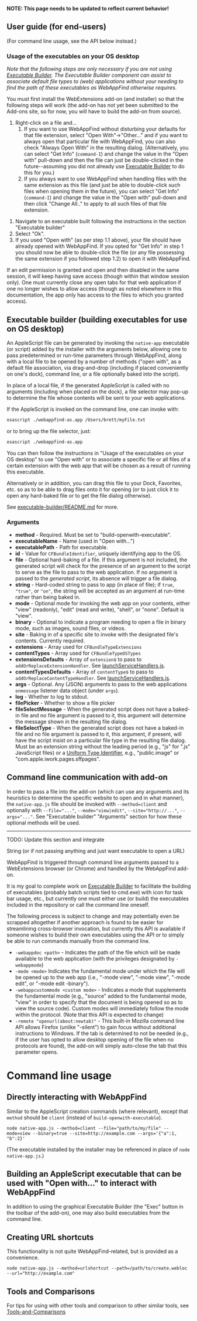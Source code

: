 **NOTE: This page needs to be updated to reflect current behavior!**

## User guide (for end-users)

(For command line usage, see the API below instead.)

### Usage of the executables on your OS desktop

*Note that the following steps are only necessary if you are not using
[Executable Builder](../executable-builder/README.md). The Executable Builder
component can assist to associate default file types to (web)
applications without your needing to find the path of these executables
as WebAppFind otherwise requires.*

You must first install the WebExtensions add-on (and installer) so that
the following steps will work (the add-on has not yet been submitted
to the Add-ons site, so for now, you will have to build the add-on
from source).

1. Right-click on a file and...
    1. If you want to use WebAppFind without disturbing your defaults
        for that file extension, select "Open With"->"Other..." and
        if you want to always open that particular file with WebAppFind,
        you can also check "Always Open With" in the resulting dialog.
        (Alternatively, you can select "Get Info" (`command-I`) and change
        the value in the "Open with" pull-down and then the file can just
        be double-clicked in the future--assuming you did not already use
        [Executable Builder](../executable-builder/README.md) to do this for you.)
        <!--
        Note: on Windows, when available again, the following instructions can be used:

        select "Open with"->"Choose default program..." if present (or if
        not present, open the file and choose "Select a program
        from a list of installed programs") and then make sure "Always use
        the selected program to open this kind of file" is not checked.
        -->
    1. If you always want to use WebAppFind when handling files with the same
        extension as this file (and just be able to double-click such files
        when opening them in the future), you can select "Get Info"
        (`command-I`) and change the value in the "Open with" pull-down and
        then click "Change All.." to apply to all such files of that file
        extension.
        <!--
        TODO: on Windows, when available again, the following instructions can be used:

        click "Properties", then click "Change..." next to
        "Opens with:" in the General tab of the dialog.
        -->
<!--
TODO: on Windows, when available again, the following instructions can be used:
1. Click "Browse".
-->
1. Navigate to an executable built following the instructions in the section
    "Executable builder" <!-- (Or, if
    you prefer, you can use one of the pre-built binaries includes in the `bin`
    folder of this repository, though see the above-mentioned section anyways
    on the differences of functionality in those binaries).-->
1. Select "Ok".
1. If you used "Open with" (as per step 1.1 above), your file should have
    already opened with WebAppFind. If you opted for "Get Info" in step 1
    <!-- TODO: On Windows, once implemented "Properties" -->
    you should now be able to double-click the file (or any file possessing
    the same extension if you followed step 1.2) to open it with WebAppFind.

If an edit permission is granted <!-- (`web+local` protocol) is enabled -->
and open and then disabled in
the same session, it will keep having save access (though within that
window session only). One must currently close any open tabs for that
web application if one no longer wishes to allow access (though as noted
elsewhere in this documentation, the app only has access to the files to
which you granted access).

## Executable builder (building executables for use on OS desktop)

An AppleScript file can be generated by invoking the `native-app`
executable (or script) added by the installer with the arguments below,
allowing one to pass predetermined or run-time parameters through
WebAppFind, along with a local file to be opened by a number of methods
("open with", as a default file association, via drag-and-drop (including
if placed conveniently on one's dock), command line, or a file optionally
baked into the script).

In place of a local file, if the generated AppleScript is called with
no arguments (including when placed on the dock), a file selector may
pop-up to determine the file whose contents will be sent to your web
applications.

If the AppleScript is invoked on the command line, one can invoke with:

<!--
```bash
open ./webappfind-as.app --args /Users/brett/myFile.txt
```
-->
```bash
osascript ./webappfind-as.app /Users/brett/myFile.txt
```

or to bring up the file selector, just:
<!--
```bash
open ./webappfind-as.app
```
-->
```bash
osascript ./webappfind-as.app
```

You can then follow the instructions in
"Usage of the executables on your OS desktop"
to use "Open with" or to associate a specific file or all files of a
certain extension with the web app that will be chosen as a result of
running this executable.

Alternatively or in addition, you can drag this file to your Dock,
Favorites, etc. so as to be able to drag files onto it for opening
(or to just click it to open any hard-baked file or to get the file
dialog otherwise).

See [executable-builder/README.md](../executable-builder/README.md) for more.

### Arguments

- **method** - Required. Must be set to "build-openwith-executable".
- **executableName** - Name (used in "Open with...")
- **executablePath** - Path for executable.
- **id** - Value for `CFBundleIdentifier`, uniquely identifying app to the OS.
- **file** - Optional hard-baking of a file. If this argument is not included,
    the generated script will check for the presence of an argument to the
    script to serve as the file to pass to the web application. If no argument
    is passed to the *generated script*, its absence will trigger a file
    dialog.
- **string** - Hard-coded string to pass to app (in place of file); if `true`,
    `"true"`, or `"on"`, the string will be accepted as an argument at run-time
    rather than being baked in.
- **mode** - Optional mode for invoking the web app on your contents, either
    "view" (readonly), "edit" (read and write), "shell", or "none".
    Default is "view".
- **binary** - Optional to indicate a program needing to open a file in
    binary mode, such as images, sound files, or videos.
    <!--
    Todo: Re-enable when restoring filetypes.json
    The `filetypes.json` file can be used to force "binary" or not for
    the respective view or edit mode.
    -->
- **site** - Baking in of a specific site to invoke with the
    designated file's contents. Currently required. <!--
    Todo: Re-enable following when restoring filetypes.json (and mention `site` only optional)
    Will check for local `filetypes.json`
    otherwise. -->
- **extensions** - Array used for `CFBundleTypeExtensions`
- **contentTypes** - Array used for `CFBundleTypeOSTypes`
- **extensionsDefaults** - Array of `extension`s to pass to `addOrReplaceExtensionHandler`. See [launchServiceHandlers.js](../launchServiceHandlers.js).
- **contentTypesDefaults** - Array of `contentType`s to pass to `addOrReplaceContentTypeHandler`. See [launchServiceHandlers.js](../launchServiceHandlers.js).
- **args** - Optional. Any (JSON) arguments to pass to the web applications
    `onmessage` listener data object (under `args`).
- **log** - Whether to log to stdout.
- **filePicker** - Whether to show a file picker
- **fileSelectMessage** - When the generated script does not have a baked-in
    file and no file argument is passed to it, this argument will determine
    the message shown in the resulting file dialog.
- **fileSelectType** - When the generated script does not have a baked-in file
    and no file argument is passed to it, this argument, if present, will have
    the script insist on a particular file type in the resulting file dialog.
    Must be an extension string without the leading period (e.g., "js" for
    ".js" JavaScript files) or a
    [Uniform Type Identifier](https://en.wikipedia.org/wiki/Uniform_Type_Identifier),
    e.g., "public.image" or "com.apple.iwork.pages.sffpages".

## Command line communication with add-on

In order to pass a file into the add-on (which can use any arguments and its
heuristics to determine the specific website to open and in what manner),
the `native-app.js` file should be invoked with `--method=client` and
optionally with
`--file="..."`, `--mode="view|edit"`, `--site="http://..."`, `--args="..."`.
See "Executable builder" "Arguments" section for how these
optional methods will be used.

----
TODO: Update this section and integrate

String (or if not passing anything and just want executable to open a URL)

WebAppFind is triggered through command line
arguments passed to a WebExtensions browser (or Chrome) and handled by
the WebAppFind add-on.

It is my goal to complete work on
[Executable Builder](https://github.com/brettz9/executable-builder) to
facilitate the building of executables (probably batch scripts tied to
cmd.exe) with icon for task bar usage, etc., but currently one must
either use (or build) the executables included in the repository or call
the command line oneself.

The following process is subject to change and may potentially even
be scrapped altogether if another approach is found to be easier for
streamlining cross-browser invocation, but currently this API is available
if someone wishes to build their own executables using the API or to
simply be able to run commands manually from the command line.

* `-webappdoc <path>` - Indicates the path of the file which will be made
    available to the web application (with the privileges designated by
    `-webappmode`)
* `-mode <mode>` Indicates the fundamental mode under which the file
    will be opened up to the web app (i.e., "-mode view",
    "-mode view", "-mode edit", or "-mode edit -binary").
* `-webappcustommode <custom mode>` - Indicates a mode that supplements
    the fundamental mode (e.g., "source" added to the fundamental mode,
    "view" in order to specify that the document is being opened so as to
    view the source code). Custom modes will immediately follow the mode
    within the protocol. (Note that this API is expected to change)
* `-remote "openurl(about:newtab)"` - This built-in Mozilla command line
    API allows Firefox (unlike "-silent") to gain focus without additional
    instructions to Windows. If the tab is determined to not be needed
    (e.g., if the user has opted to allow desktop opening of the file when
    no protocols are found), the add-on will simply auto-close the tab
    that this parameter opens. <!-- To-do: make this cross-browser -->

<!--
Todo: Re-enable when restoring filetypes.json
## `filetypes.json`

For an explanation of the `filetypes.json` format (e.g., if you wish to tweak
it as a user), see the [Developer-Guide](./Developer-Guide.md).
-->

# Command line usage

## Directly interacting with WebAppFind

Similar to the AppleScript creation commands (where relevant), except that `method`
should be `client` (instead of `build-openwith-executable`).

```
node native-app.js --method=client --file="path/to/my/file" --mode=view --binary=true --site=http://example.com --args='{"a":1, "b":2}'
```

(The executable installed by the installer may be referenced in place
of `node native-app.js`.)


## Building an AppleScript executable that can be used with "Open with..." to interact with WebAppFind

In addition to using the graphical Executable Builder (the "Exec" button
in the toolbar of the add-on), one may also build executables from the
command line.

## Creating URL shortcuts

This functionality is not quite WebAppFind-related, but is provided
as a convenience.

```
node native-app.js --method=urlshortcut --path=/path/to/create.webloc --url="http://example.com"
```

<!--
NOTE: This is not currently working due to restrictions with
[browserAction.openPopup](https://developer.mozilla.org/en-US/Add-ons/WebExtensions/API/browserAction/openPopup);
it requires a user action to activate

Once the add-on is installed, the following can be used in calls to
browser in addition to browser's own flags.

- `node native-app.js --method=execbuildopen` - Open the Executable Builder dialog.

It is hoped that additional command line options will be added which
can cover the entire range of functionality available in the UI.
-->

## Tools and Comparisons

For tips for using with other tools and comparison to other similar tools,
see [Tools-and-Comparisons](./Tools-and-Comparisons.md)
